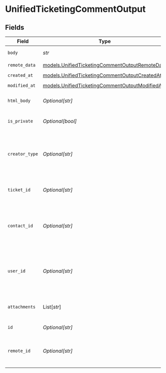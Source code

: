 # UnifiedTicketingCommentOutput


## Fields

| Field                                                                                                  | Type                                                                                                   | Required                                                                                               | Description                                                                                            |
| ------------------------------------------------------------------------------------------------------ | ------------------------------------------------------------------------------------------------------ | ------------------------------------------------------------------------------------------------------ | ------------------------------------------------------------------------------------------------------ |
| `body`                                                                                                 | *str*                                                                                                  | :heavy_check_mark:                                                                                     | The body of the comment                                                                                |
| `remote_data`                                                                                          | [models.UnifiedTicketingCommentOutputRemoteData](../models/unifiedticketingcommentoutputremotedata.md) | :heavy_check_mark:                                                                                     | N/A                                                                                                    |
| `created_at`                                                                                           | [models.UnifiedTicketingCommentOutputCreatedAt](../models/unifiedticketingcommentoutputcreatedat.md)   | :heavy_check_mark:                                                                                     | N/A                                                                                                    |
| `modified_at`                                                                                          | [models.UnifiedTicketingCommentOutputModifiedAt](../models/unifiedticketingcommentoutputmodifiedat.md) | :heavy_check_mark:                                                                                     | N/A                                                                                                    |
| `html_body`                                                                                            | *Optional[str]*                                                                                        | :heavy_minus_sign:                                                                                     | The html body of the comment                                                                           |
| `is_private`                                                                                           | *Optional[bool]*                                                                                       | :heavy_minus_sign:                                                                                     | The public status of the comment                                                                       |
| `creator_type`                                                                                         | *Optional[str]*                                                                                        | :heavy_minus_sign:                                                                                     | The creator type of the comment. Authorized values are either USER or CONTACT                          |
| `ticket_id`                                                                                            | *Optional[str]*                                                                                        | :heavy_minus_sign:                                                                                     | The UUID of the ticket the comment is tied to                                                          |
| `contact_id`                                                                                           | *Optional[str]*                                                                                        | :heavy_minus_sign:                                                                                     | The UUID of the contact which the comment belongs to (if no user_id specified)                         |
| `user_id`                                                                                              | *Optional[str]*                                                                                        | :heavy_minus_sign:                                                                                     | The UUID of the user which the comment belongs to (if no contact_id specified)                         |
| `attachments`                                                                                          | List[*str*]                                                                                            | :heavy_minus_sign:                                                                                     | The attachements UUIDs tied to the comment                                                             |
| `id`                                                                                                   | *Optional[str]*                                                                                        | :heavy_minus_sign:                                                                                     | The UUID of the comment                                                                                |
| `remote_id`                                                                                            | *Optional[str]*                                                                                        | :heavy_minus_sign:                                                                                     | The id of the comment in the context of the 3rd Party                                                  |